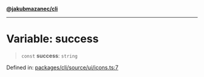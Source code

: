 [**@jakubmazanec/cli**](../../../../README.md)

---

# Variable: success

> `const` **success**: `string`

Defined in:
[packages/cli/source/ui/icons.ts:7](https://github.com/jakubmazanec/tools/blob/c36a857a499e2c0c4f38fc4405cb987b357adf10/packages/cli/source/ui/icons.ts#L7)
